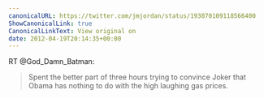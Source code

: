 ```yaml
---
canonicalURL: https://twitter.com/jmjordan/status/193070109118566400
ShowCanonicalLink: true
CanonicalLinkText: View original on
date: 2012-04-19T20:14:35+00:00
---
```

RT @God_Damn_Batman:
> Spent the better part of three hours trying to convince Joker that Obama has nothing to do with the high laughing gas prices.